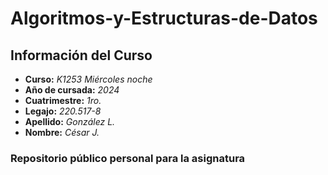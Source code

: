 # Algoritmos-y-Estructuras-de-Datos

## Información del Curso
- **Curso:** *K1253 Miércoles noche*
- **Año de cursada:** *2024*
- **Cuatrimestre:** *1ro.*
- **Legajo:** *220.517-8*
- **Apellido:** *González L.*
- **Nombre:** *César J.*

### Repositorio público personal para la asignatura
